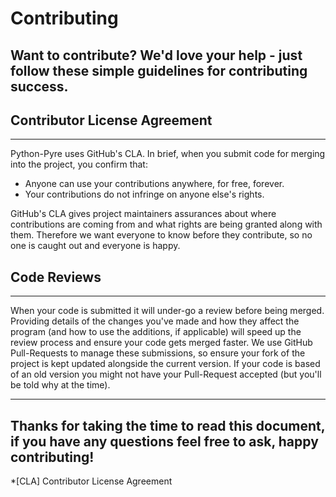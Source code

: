 # Contributing
Want to contribute? We'd love your help - just follow these simple guidelines for contributing success.
---

## Contributor License Agreement
---
Python-Pyre uses GitHub's CLA. In brief, when you submit code for merging into the project, you confirm that:

 * Anyone can use your contributions anywhere, for free, forever.
 * Your contributions do not infringe on anyone else's rights.

GitHub's CLA gives project maintainers assurances about where contributions are coming from and what rights are being granted along with them. Therefore we want everyone to know before they contribute, so no one is caught out and everyone is happy.

## Code Reviews
---
When your code is submitted it will under-go a review before being merged. Providing details of the changes you've made and how they affect the program (and how to use the additions, if applicable) will speed up the review process and ensure your code gets merged faster.
We use GitHub Pull-Requests to manage these submissions, so ensure your fork of the project is kept updated alongside the current version. If your code is based of an old version you might not have your Pull-Request accepted (but you'll be told why at the time).

---
Thanks for taking the time to read this document, if you have any questions feel free to ask, happy contributing!
---

*[CLA] Contributor License Agreement
